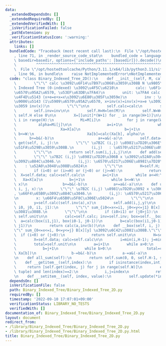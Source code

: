 ```yaml
---
data:
  _extendedDependsOn: []
  _extendedRequiredBy: []
  _extendedVerifiedWith: []
  _isVerificationFailed: false
  _pathExtension: py
  _verificationStatusIcon: ':warning:'
  attributes:
    links: []
  bundledCode: "Traceback (most recent call last):\n  File \"/opt/hostedtoolcache/Python/3.11.1/x64/lib/python3.11/site-packages/onlinejudge_verify/documentation/build.py\"\
    , line 71, in _render_source_code_stat\n    bundled_code = language.bundle(stat.path,\
    \ basedir=basedir, options={'include_paths': [basedir]}).decode()\n          \
    \         ^^^^^^^^^^^^^^^^^^^^^^^^^^^^^^^^^^^^^^^^^^^^^^^^^^^^^^^^^^^^^^^^^^^^^^^^^^^^^^^^^\n\
    \  File \"/opt/hostedtoolcache/Python/3.11.1/x64/lib/python3.11/site-packages/onlinejudge_verify/languages/python.py\"\
    , line 96, in bundle\n    raise NotImplementedError\nNotImplementedError\n"
  code: "class Binary_Indexed_Tree_2D():\n    def __init__(self, M, calc, unit, inv):\n\
    \        \"\"\" calc \u3092\u6F14\u7B97\u3068\u3059\u308B N \u9805\u306E Binary\
    \ Indexed Tree (0-indexed) \u3092\u4F5C\u6210\n        calc: \u6F14\u7B97 (2\u5909\
    \u6570\u95A2\u6570, \u53EF\u63DB\u7FA4)\n        unit: \u7FA4 calc \u306E\u5358\
    \u4F4D\u5143 (x+e=e+x=x\u3092\u6E80\u305F\u3059e)\n        inv : \u7FA4 calc \u306E\
    \u9006\u5143 (1\u5909\u6570\u95A2\u6570, x+inv(x)=inv(x)+x=e \u3092\u307F\u305F\
    \u3059 inv(x))\n        \"\"\"\n\n        self.calc=calc\n        self.unit=unit\n\
    \        self.inv=inv\n\n        self.H=H=len(M)\n        self.W=W=len(M[0]) if\
    \ self.H else 0\n\n        X=[[unit]*(W+1) for _ in range(H+1)]\n\n        for\
    \ i in range(H):\n            Mi=M[i]\n            for j in range(W):\n      \
    \          alpha=Mi[j]\n\n                a=i+1\n                while a<=H:\n\
    \                    Xa=X[a]\n                    b=j+1\n                    while\
    \ b<=W:\n                        Xa[b]=calc(Xa[b], alpha)\n                  \
    \      b+=b&(-b)\n                    a+=a&(-a)\n        self.data=X\n\n    def\
    \ get(self, i, j):\n        \"\"\" \u7B2C (i,j) \u8981\u7D20\u306E\u5024\u3092\
    \u51FA\u529B\u3059\u308B.\n        (i,j)   : \u6570\u5217\u306E\u8981\u7D20\n\
    \        \"\"\"\n        return self.sum(i,j,i,j)\n\n    def add(self, i, j, x):\n\
    \        \"\"\" \u7B2C (i,j) \u8981\u7D20\u306B x \u3092\u52A0\u3048, \u66F4\u65B0\
    \u3092\u884C\u3046.\n        (i,j): \u6570\u5217\u306E\u8981\u7D20\n        x\
    \    : \u52A0\u3048\u308B\u5024\n        \"\"\"\n        H=self.H; W=self.W\n\
    \        if (i<0) or (i>=H) or (j<0) or (j>=W):\n            return\n\n      \
    \  X=self.data; calc=self.calc\n        a=i+1\n        while a<=H:\n         \
    \   Xa=X[a]\n            b=j+1\n            while b<=W:\n                Xa[b]=calc(Xa[b],\
    \ x)\n                b+=b&(-b)\n            a+=a&(-a)\n\n    def update(self,\
    \ i, j, x):\n        \"\"\" \u7B2C (i,j) \u8981\u7D20\u3092 x \u306B\u5909\u3048\
    , \u66F4\u65B0\u3092\u884C\u3046.\n        (i,j): \u6570\u5217\u306E\u8981\u7D20\
    \n        x: \u66F4\u65B0\u5F8C\u306E\u5024\n        \"\"\"\n\n        a=self.get(i,j)\n\
    \        y=self.calc(self.inv(a),x)\n        self.add(i,j,y)\n\n    def sum(self,\
    \ i0, j0, i1, j1):\n        \"\"\" sum_{i0<=x<=i1, j0<=y<=j1} B[x][y] \u3092\u6C42\
    \u3081\u308B.\n        \"\"\"\n\n        if (i0>i1) or (j0>j1):\n            return\
    \ self.unit\n\n        calc=self.calc; inv=self.inv; box=self.__box\n\n      \
    \  a=calc(box(i1,j1), box(i0-1, j0-1))\n        b=calc(box(i1,j0-1), box(i0-1,\
    \ j1))\n        return calc(a,inv(b))\n\n    def __box(self, i, j):\n        \"\
    \"\" sum_{0<=x<=i, 0<=y<=j} B[x][y] \u3092\u6C42\u3081\u308B.\"\"\"\n\n      \
    \  if (i<0) or (j<0):\n            return self.unit\n\n        H=self.H; W=self.W\n\
    \        X=self.data; calc=self.calc\n\n        i=min(i,H-1); j=min(j, W-1)\n\n\
    \        total=self.unit\n\n        a=i+1\n        while a>0:\n            Xa=X[a]\n\
    \            b=j+1\n            while b>0:\n                total=calc(total,\
    \ Xa[b])\n                b-=b&(-b)\n            a-=a&(-a)\n        return total\n\
    \n    def all_sum(self):\n        return self.sum(0, 0, self.H-1, self.W-1)\n\n\
    \    def __getitem__(self,index):\n        if isinstance(index,int):\n       \
    \     return [self.get(index, j) for j in range(self.W)]\n        elif isinstance(index,\
    \ tuple) and len(index)==2:\n            i,j=index\n            return self.get(i,j)\n\
    \n    def __setitem__(self, index, value):\n        self.update(*index,value)\n"
  dependsOn: []
  isVerificationFile: false
  path: Binary_Indexed_Tree/Binary_Indexed_Tree_2D.py
  requiredBy: []
  timestamp: '2022-09-10 17:07:01+09:00'
  verificationStatus: LIBRARY_NO_TESTS
  verifiedWith: []
documentation_of: Binary_Indexed_Tree/Binary_Indexed_Tree_2D.py
layout: document
redirect_from:
- /library/Binary_Indexed_Tree/Binary_Indexed_Tree_2D.py
- /library/Binary_Indexed_Tree/Binary_Indexed_Tree_2D.py.html
title: Binary_Indexed_Tree/Binary_Indexed_Tree_2D.py
---
```

